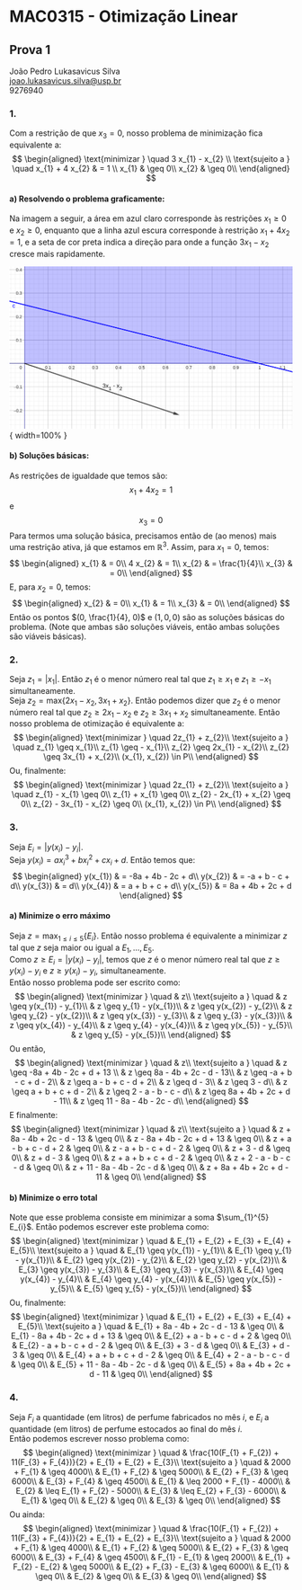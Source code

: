 # MAC0315 - Otimização Linear

## Prova 1

João Pedro Lukasavicus Silva  
joao.lukasavicus.silva@usp.br  
9276940  

### 1.

Com a restrição de que $x_{3} = 0$, nosso problema de minimização fica equivalente a:
$$
\begin{aligned}
\text{minimizar } \quad 3 x_{1} - x_{2} \\
\text{sujeito a } \quad x_{1} + 4 x_{2} & = 1 \\
x_{1} & \geq 0\\
x_{2} & \geq 0\\
\end{aligned}
$$

#### a) Resolvendo o problema graficamente:

Na imagem a seguir, a área em azul claro corresponde às restrições $x_{1} \geq 0$ e $x_{2} \geq 0$, enquanto que a linha azul escura corresponde à restrição $x_{1} + 4x_{2} = 1$, e a seta de cor preta indica a direção para onde a função $3x_{1} - x_{2}$ cresce mais rapidamente.

![](./p1.png){ width=100% }

#### b) Soluções básicas:

As restrições de igualdade que temos são:  
$$
x_{1} + 4 x_{2} = 1
$$
e
$$
x_{3} = 0
$$
Para termos uma solução básica, precisamos então de (ao menos) mais uma restrição ativa, já que estamos em $\mathbb{R}^{3}$. Assim, para $x_{1} = 0$, temos:
$$
\begin{aligned}
x_{1} & = 0\\
4 x_{2} & = 1\\
x_{2} & = \frac{1}{4}\\
x_{3} & = 0\\
\end{aligned}
$$
E, para $x_{2} = 0$, temos:
$$
\begin{aligned}
x_{2} & = 0\\
x_{1} & = 1\\
x_{3} & = 0\\
\end{aligned}
$$
Então os pontos $(0, \frac{1}{4}, 0)$ e $(1, 0, 0)$ são as soluções básicas do problema. (Note que ambas são soluções viáveis, então ambas soluções são viáveis básicas).

### 2. 

Seja $z_{1} = |x_{1}|$. Então $z_{1}$ é o menor número real tal que $z_{1} \geq x_{1}$ e $z_{1} \geq -x_{1}$ simultaneamente.  
Seja $z_{2} = \text{max}\{2x_{1} - x_{2}, 3x_{1} + x_{2}\}$. Então podemos dizer que $z_{2}$ é o menor número real tal que $z_{2} \geq 2x_{1} - x_{2}$ e $z_{2} \geq 3x_{1} + x_{2}$ simultaneamente. Então nosso problema de otimização é equivalente a:
$$
\begin{aligned}
\text{minimizar } \quad 2z_{1} + z_{2}\\
\text{sujeito a } \quad z_{1} \geq x_{1}\\
z_{1} \geq - x_{1}\\
z_{2} \geq 2x_{1} - x_{2}\\
z_{2} \geq 3x_{1} + x_{2}\\
(x_{1}, x_{2}) \in P\\
\end{aligned}
$$
Ou, finalmente:
$$
\begin{aligned}
\text{minimizar } \quad 2z_{1} + z_{2}\\
\text{sujeito a } \quad z_{1} - x_{1} \geq 0\\
z_{1} + x_{1} \geq 0\\
z_{2} - 2x_{1} + x_{2} \geq 0\\
z_{2} - 3x_{1} - x_{2} \geq 0\\
(x_{1}, x_{2}) \in P\\
\end{aligned}
$$


### 3.

Seja $E_{i} = |y(x_{i}) - y_{i}|$.  
Seja $y(x_{i}) = ax_{i}^{3} + bx_{i}^{2} + cx_{i} + d$. Então temos que:
$$
\begin{aligned}
y(x_{1}) & = -8a + 4b - 2c + d\\
y(x_{2}) & = -a + b - c + d\\
y(x_{3}) & = d\\
y(x_{4}) & = a + b + c + d\\
y(x_{5}) & = 8a + 4b + 2c + d
\end{aligned}
$$

#### a) Minimize o erro máximo
Seja $z = \text{max}_{1 \leq i \leq 5}\{E_{i}\}$. Então nosso problema é equivalente a minimizar $z$ tal que $z$ seja maior ou igual a $E_{1}, \ldots, E_{5}$.  
Como $z \geq E_{i} = |y(x_{i}) - y_{i}|$, temos que $z$ é o menor número real tal que $z \geq y(x_{i}) - y_{i}$ e $z \geq y(x_{i}) - y_{i}$, simultaneamente.  
Então nosso problema pode ser escrito como:
$$
\begin{aligned}
\text{minimizar } \quad & z\\
\text{sujeito a } \quad
& z \geq y(x_{1}) - y_{1}\\
& z \geq y_{1} - y(x_{1})\\
& z \geq y(x_{2}) - y_{2}\\
& z \geq y_{2} - y(x_{2})\\
& z \geq y(x_{3}) - y_{3}\\
& z \geq y_{3} - y(x_{3})\\
& z \geq y(x_{4}) - y_{4}\\
& z \geq y_{4} - y(x_{4})\\
& z \geq y(x_{5}) - y_{5}\\
& z \geq y_{5} - y(x_{5})\\
\end{aligned}
$$
Ou então, 
$$
\begin{aligned}
\text{minimizar } \quad & z\\
\text{sujeito a } \quad
& z \geq -8a + 4b - 2c + d + 13 \\
& z \geq 8a - 4b + 2c - d - 13\\
& z \geq -a + b - c + d - 2\\
& z \geq a - b + c - d + 2\\
& z \geq d - 3\\
& z \geq 3 - d\\
& z \geq a + b + c + d - 2\\
& z \geq 2 - a - b - c - d\\
& z \geq 8a + 4b + 2c + d - 11\\
& z \geq 11 - 8a - 4b - 2c - d\\
\end{aligned}
$$
E finalmente:
$$
\begin{aligned}
\text{minimizar } \quad & z\\
\text{sujeito a } \quad
& z + 8a - 4b + 2c - d - 13  & \geq 0\\
& z - 8a + 4b - 2c + d + 13  & \geq 0\\
& z + a - b + c - d + 2  & \geq 0\\
& z - a + b - c + d - 2  & \geq 0\\
& z + 3 - d  & \geq 0\\
& z + d - 3  & \geq 0\\
& z + a + b + c + d - 2  & \geq 0\\
& z + 2 - a - b - c - d  & \geq 0\\
& z + 11 - 8a - 4b - 2c - d & \geq 0\\
& z + 8a + 4b + 2c + d - 11 & \geq 0\\
\end{aligned}
$$

#### b) Minimize o erro total
Note que esse problema consiste em minimizar a soma $\sum_{1}^{5} E_{i}$. Então podemos escrever este problema como:
$$
\begin{aligned}
\text{minimizar } \quad
& E_{1} + E_{2} + E_{3} + E_{4} + E_{5}\\
\text{sujeito a } \quad
& E_{1} \geq y(x_{1}) - y_{1}\\
& E_{1} \geq y_{1} - y(x_{1})\\
& E_{2} \geq y(x_{2}) - y_{2}\\
& E_{2} \geq y_{2} - y(x_{2})\\
& E_{3} \geq y(x_{3}) - y_{3}\\
& E_{3} \geq y_{3} - y(x_{3})\\
& E_{4} \geq y(x_{4}) - y_{4}\\
& E_{4} \geq y_{4} - y(x_{4})\\
& E_{5} \geq y(x_{5}) - y_{5}\\
& E_{5} \geq y_{5} - y(x_{5})\\
\end{aligned}
$$
Ou, finalmente:
$$
\begin{aligned}
\text{minimizar } \quad
& E_{1} + E_{2} + E_{3} + E_{4} + E_{5}\\
\text{sujeito a } \quad
& E_{1} + 8a - 4b + 2c - d - 13  & \geq 0\\
& E_{1} - 8a + 4b - 2c + d + 13  & \geq 0\\
& E_{2} + a - b + c - d + 2  & \geq 0\\
& E_{2} - a + b - c + d - 2  & \geq 0\\
& E_{3} + 3 - d  & \geq 0\\
& E_{3} + d - 3  & \geq 0\\
& E_{4} + a + b + c + d - 2  & \geq 0\\
& E_{4} + 2 - a - b - c - d  & \geq 0\\
& E_{5} + 11 - 8a - 4b - 2c - d & \geq 0\\
& E_{5} + 8a + 4b + 2c + d - 11 & \geq 0\\
\end{aligned}
$$

### 4.
Seja $F_{i}$ a quantidade (em litros) de perfume fabricados no mês $i$, e $E_{i}$ a quantidade (em litros) de perfume estocados ao final do mês $i$.  
Então podemos escrever nosso problema como:
$$
\begin{aligned}
\text{minimizar } \quad
& \frac{10(F_{1} + F_{2}) + 11(F_{3} + F_{4})}{2} +
E_{1} + E_{2} + E_{3}\\
\text{sujeito a } \quad
& 2000 + F_{1} & \geq 4000\\
& E_{1} + F_{2} & \geq 5000\\
& E_{2} + F_{3} & \geq 6000\\
& E_{3} + F_{4} & \geq 4500\\
& E_{1} & \leq 2000 + F_{1} - 4000\\
& E_{2} & \leq E_{1} + F_{2} - 5000\\
& E_{3} & \leq E_{2} + F_{3} - 6000\\
& E_{1} & \geq 0\\
& E_{2} & \geq 0\\
& E_{3} & \geq 0\\
\end{aligned}
$$
Ou ainda:
$$
\begin{aligned}
\text{minimizar } \quad
& \frac{10(F_{1} + F_{2}) + 11(F_{3} + F_{4})}{2} +
E_{1} + E_{2} + E_{3}\\
\text{sujeito a } \quad
& 2000 + F_{1} & \geq 4000\\
& E_{1} + F_{2} & \geq 5000\\
& E_{2} + F_{3} & \geq 6000\\
& E_{3} + F_{4} & \geq 4500\\
& F_{1} - E_{1} & \geq 2000\\
& E_{1} + F_{2} - E_{2} & \geq 5000\\
& E_{2} + F_{3} - E_{3} & \geq 6000\\
& E_{1} & \geq 0\\
& E_{2} & \geq 0\\
& E_{3} & \geq 0\\
\end{aligned}
$$